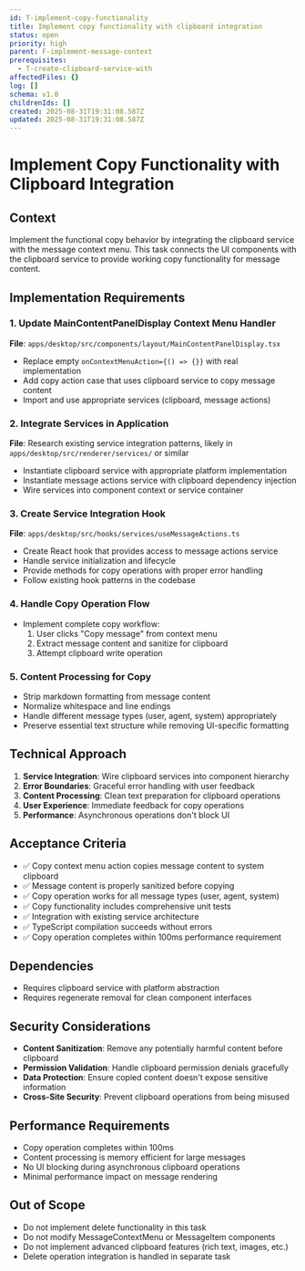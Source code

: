 ```yaml
---
id: T-implement-copy-functionality
title: Implement copy functionality with clipboard integration
status: open
priority: high
parent: F-implement-message-context
prerequisites:
  - T-create-clipboard-service-with
affectedFiles: {}
log: []
schema: v1.0
childrenIds: []
created: 2025-08-31T19:31:08.587Z
updated: 2025-08-31T19:31:08.587Z
---
```


# Implement Copy Functionality with Clipboard Integration

## Context

Implement the functional copy behavior by integrating the clipboard service with the message context menu. This task connects the UI components with the clipboard service to provide working copy functionality for message content.

## Implementation Requirements

### 1. Update MainContentPanelDisplay Context Menu Handler

**File**: `apps/desktop/src/components/layout/MainContentPanelDisplay.tsx`

- Replace empty `onContextMenuAction={() => {}}` with real implementation
- Add copy action case that uses clipboard service to copy message content
- Import and use appropriate services (clipboard, message actions)

### 2. Integrate Services in Application

**File**: Research existing service integration patterns, likely in `apps/desktop/src/renderer/services/` or similar

- Instantiate clipboard service with appropriate platform implementation
- Instantiate message actions service with clipboard dependency injection
- Wire services into component context or service container

### 3. Create Service Integration Hook

**File**: `apps/desktop/src/hooks/services/useMessageActions.ts`

- Create React hook that provides access to message actions service
- Handle service initialization and lifecycle
- Provide methods for copy operations with proper error handling
- Follow existing hook patterns in the codebase

### 4. Handle Copy Operation Flow

- Implement complete copy workflow:
  1. User clicks "Copy message" from context menu
  2. Extract message content and sanitize for clipboard
  3. Attempt clipboard write operation

### 5. Content Processing for Copy

- Strip markdown formatting from message content
- Normalize whitespace and line endings
- Handle different message types (user, agent, system) appropriately
- Preserve essential text structure while removing UI-specific formatting

## Technical Approach

1. **Service Integration**: Wire clipboard services into component hierarchy
2. **Error Boundaries**: Graceful error handling with user feedback
3. **Content Processing**: Clean text preparation for clipboard operations
4. **User Experience**: Immediate feedback for copy operations
5. **Performance**: Asynchronous operations don't block UI

## Acceptance Criteria

- ✅ Copy context menu action copies message content to system clipboard
- ✅ Message content is properly sanitized before copying
- ✅ Copy operation works for all message types (user, agent, system)
- ✅ Copy functionality includes comprehensive unit tests
- ✅ Integration with existing service architecture
- ✅ TypeScript compilation succeeds without errors
- ✅ Copy operation completes within 100ms performance requirement

## Dependencies

- Requires clipboard service with platform abstraction
- Requires regenerate removal for clean component interfaces

## Security Considerations

- **Content Sanitization**: Remove any potentially harmful content before clipboard
- **Permission Validation**: Handle clipboard permission denials gracefully
- **Data Protection**: Ensure copied content doesn't expose sensitive information
- **Cross-Site Security**: Prevent clipboard operations from being misused

## Performance Requirements

- Copy operation completes within 100ms
- Content processing is memory efficient for large messages
- No UI blocking during asynchronous clipboard operations
- Minimal performance impact on message rendering

## Out of Scope

- Do not implement delete functionality in this task
- Do not modify MessageContextMenu or MessageItem components
- Do not implement advanced clipboard features (rich text, images, etc.)
- Delete operation integration is handled in separate task
